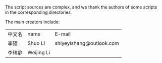 The script sources are complex, and we thank the authors of some scripts in the corresponding directories.

The main creators include:

<table>
  
  <tr>
    <td>中文名</td>
    <td>name</td>
    <td>E-mail</td>
  </tr>
  
  <tr>
    <td>李硕</td>
    <td>Shuo Li</td>
    <td>shiyeyishang@outlook.com</td>
  </tr>
  
  <tr>
    <td>李玮静</td>
    <td>Weijing Li</td>
    <td></td>
  </tr>




  
</table>

